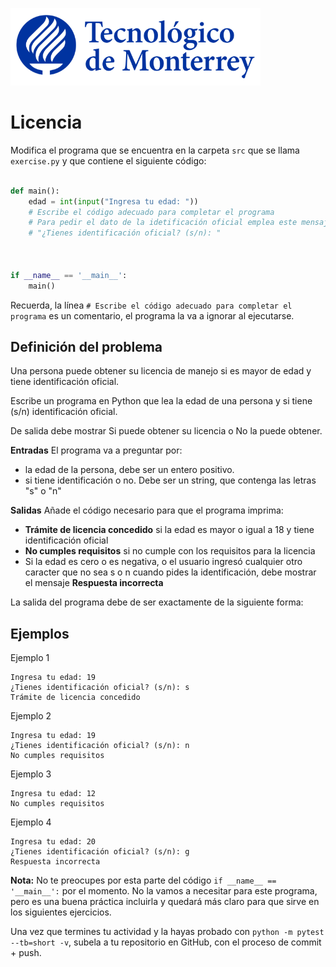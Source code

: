 ![Tec de Monterrey](../../images/logotecmty.png)
# Licencia

Modifica el programa que se encuentra en la carpeta `src` que se llama
`exercise.py` y que contiene el siguiente código:

```python

def main():
    edad = int(input("Ingresa tu edad: "))
    # Escribe el código adecuado para completar el programa
    # Para pedir el dato de la idetificación oficial emplea este mensaje:
    # "¿Tienes identificación oficial? (s/n): "



if __name__ == '__main__':
    main()
```

Recuerda, la línea `# Escribe el código adecuado para completar el programa` es un comentario, el programa la va a ignorar al ejecutarse.

## Definición del problema
Una persona puede obtener su licencia de manejo si es mayor de edad y tiene identificación oficial.

Escribe un programa en Python que lea la edad de una persona y si tiene (s/n) identificación oficial.

De salida debe mostrar Si  puede obtener su licencia o No la puede obtener.

**Entradas**
El programa va a preguntar por:
- la edad de la persona, debe ser un entero positivo.
- si tiene identificación o no. Debe ser un string, que contenga las letras "s" o "n"

**Salidas**
Añade el código necesario para que el programa imprima:
- **Trámite de licencia concedido** si la edad es mayor o igual a 18 y tiene identificación oficial
- **No cumples requisitos** si no cumple con los requisitos para la licencia
- Si la edad es cero o es negativa, o el usuario ingresó cualquier otro caracter que no sea s o n cuando pides la identificación, debe mostrar el mensaje **Respuesta incorrecta**

La salida del programa debe de ser exactamente de la siguiente forma:

## Ejemplos
Ejemplo 1

```plaintext
Ingresa tu edad: 19
¿Tienes identificación oficial? (s/n): s
Trámite de licencia concedido
```
Ejemplo 2

```plaintext
Ingresa tu edad: 19
¿Tienes identificación oficial? (s/n): n
No cumples requisitos
```

Ejemplo 3
```plaintext
Ingresa tu edad: 12
No cumples requisitos
```

Ejemplo 4
```plaintext
Ingresa tu edad: 20
¿Tienes identificación oficial? (s/n): g
Respuesta incorrecta
```

**Nota:** No te preocupes por esta parte del código
`if __name__ == '__main__':` por el momento. No la vamos a necesitar para
este programa, pero es una buena práctica incluirla y quedará más
claro para que sirve en los siguientes ejercicios.

Una vez que termines tu actividad y la hayas probado con `python -m pytest --tb=short -v`,
subela a tu repositorio en GitHub, con el proceso de commit + push.
